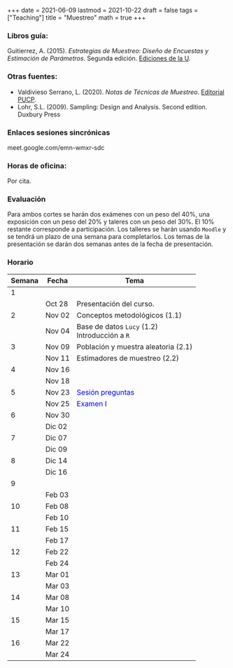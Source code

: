 +++
date      = 2021-06-09
lastmod   = 2021-10-22
draft     = false
tags      = ["Teaching"]
title     = "Muestreo"
math      = true
+++

### Libros guía:

Guitierrez, A. (2015). *Estrategias de Muestreo: Diseño de Encuestas y Estimación de Parámetros*. Segunda edición. [Ediciones de la U](https://edicionesdelau.com/producto/estrategias-de-muestreo-diseno-de-encuestas-y-estimacion-de-parametros-2/).

### Otras fuentes:
+ Valdivieso Serrano, L. (2020). *Notas de Técnicas de Muestreo*. [Editorial PUCP](https://departamento.pucp.edu.pe/ciencias/pub_dpto/notas-de-tecnicas-de-muestreo/).
+ Lohr, S.L. (2009). Sampling: Design and Analysis. Second edition. Duxbury Press


### Enlaces sesiones sincrónicas

meet.google.com/emn-wmxr-sdc


### Horas de oficina: 

Por cita.

### Evaluación

Para ambos cortes se harán dos exámenes con un peso del 40%, una exposición con un peso del 20% y taleres con un peso del 30%. El 10% restante corresponde a participación. Los talleres se harán usando `Moodle` y se tendrá un plazo de una semana para completarlos. Los temas de la presentación se darán dos semanas antes de la fecha de presentación.


### Horario

Semana | Fecha | Tema
---| ---| ---
1      | &nbsp; | &nbsp;
&nbsp; | Oct 28 | Presentación del curso.
2      | Nov 02 | Conceptos metodológicos (1.1)
&nbsp; | Nov 04 | Base de datos `Lucy` (1.2) <br> Introducción a `R`
3      | Nov 09 | Población y muestra aleatoria (2.1)
&nbsp; | Nov 11 | Estimadores de muestreo (2.2)
4      | Nov 16 | &nbsp;
&nbsp; | Nov 18 | &nbsp;
5      | Nov 23 | <font color="blue">Sesión preguntas</font>
&nbsp; | Nov 25 | <font color="blue">Examen I</font>
6      | Nov 30 |  &nbsp;
&nbsp; | Dic 02  | &nbsp;
7      | Dic 07 |  &nbsp;
&nbsp; | Dic 09 | &nbsp;
8      | Dic 14 |  &nbsp;
&nbsp; | Dic 16  | &nbsp;
9      | &nbsp; |  &nbsp;
&nbsp; | Feb 03 | &nbsp;
10     | Feb 08 | &nbsp;
&nbsp; | Feb 10 | &nbsp;
11     | Feb 15 |  &nbsp;
&nbsp; | Feb 17  | &nbsp;
12     | Feb 22 |  &nbsp;
&nbsp; | Feb 24  | &nbsp;
13     | Mar 01 |  &nbsp;
&nbsp; | Mar 03  | &nbsp;
14     | Mar 08 |  &nbsp;
&nbsp; | Mar 10  | &nbsp;
15     | Mar 15 |  &nbsp;
&nbsp; | Mar 17  | &nbsp;
16     | Mar 22 |  &nbsp;
&nbsp; | Mar 24  | &nbsp;

  

